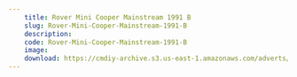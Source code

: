```yaml
---
    title: Rover Mini Cooper Mainstream 1991 B
    slug: Rover-Mini-Cooper-Mainstream-1991-B
    description:
    code: Rover-Mini-Cooper-Mainstream-1991-B
    image:
    download: https://cmdiy-archive.s3.us-east-1.amazonaws.com/adverts/documents/Rover+Mini+Cooper+Mainstream+1991+B.pdf
---
```

<!-- Content of the page -->

##
        